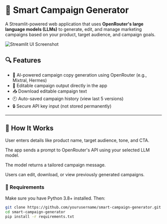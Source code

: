# 🎯 Smart Campaign Generator

A Streamlit-powered web application that uses **OpenRouter's large language models (LLMs)** to generate, edit, and manage marketing campaigns based on your product, target audience, and campaign goals.

![Streamlit UI Screenshot](https://user-images.githubusercontent.com/placeholder.png) <!-- Optional: Replace with real screenshot -->

## 🔍 Features

- 🧠 AI-powered campaign copy generation using OpenRouter (e.g., Mixtral, Hermes)
- 📝 Editable campaign output directly in the app
- 📥 Download editable campaign text
- 🕘 Auto-saved campaign history (view last 5 versions)
- 🔒 Secure API key input (not stored permanently)

---

## 🚀  How It Works
User enters details like product name, target audience, tone, and CTA.

The app sends a prompt to OpenRouter's API using your selected LLM model.

The model returns a tailored campaign message.

Users can edit, download, or view previously generated campaigns.

### 🔧 Requirements

Make sure you have Python 3.8+ installed. Then:

```bash
git clone https://github.com/yourusername/smart-campaign-generator.git
cd smart-campaign-generator
pip install -r requirements.txt
